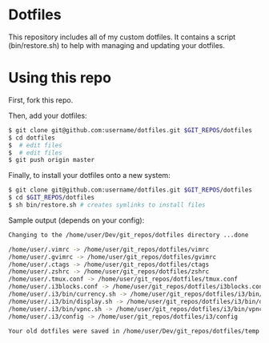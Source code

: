 Dotfiles
========
This repository includes all of my custom dotfiles. It contains a script (bin/restore.sh) to help with managing and updating your dotfiles.

Using this repo
========

First, fork this repo.

Then, add your dotfiles:

```sh
$ git clone git@github.com:username/dotfiles.git $GIT_REPOS/dotfiles
$ cd dotfiles
$  # edit files
$  # edit files
$ git push origin master
```

Finally, to install your dotfiles onto a new system:

```sh
$ git clone git@github.com:username/dotfiles.git $GIT_REPOS/dotfiles
$ cd $GIT_REPOS/dotfiles
$ sh bin/restore.sh # creates symlinks to install files
```

Sample output (depends on your config):

```sh
Changing to the /home/user/Dev/git_repos/dotfiles directory ...done

/home/user/.vimrc -> /home/user/git_repos/dotfiles/vimrc
/home/user/.gvimrc -> /home/user/git_repos/dotfiles/gvimrc
/home/user/.ctags -> /home/user/git_repos/dotfiles/ctags
/home/user/.zshrc -> /home/user/git_repos/dotfiles/zshrc
/home/user/.tmux.conf -> /home/user/git_repos/dotfiles/tmux.conf
/home/user/.i3blocks.conf -> /home/user/git_repos/dotfiles/i3blocks.conf
/home/user/.i3/bin/currency.sh -> /home/user/git_repos/dotfiles/i3/bin/currency.sh
/home/user/.i3/bin/display.sh -> /home/user/git_repos/dotfiles/i3/bin/display.sh
/home/user/.i3/bin/vpnc.sh -> /home/user/git_repos/dotfiles/i3/bin/vpnc.sh
/home/user/.i3/config -> /home/user/git_repos/dotfiles/i3/config

Your old dotfiles were saved in /home/user/Dev/git_repos/dotfiles/temp directory if any
```
